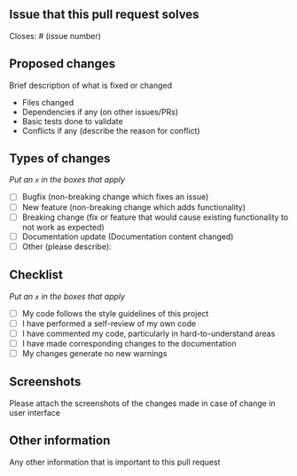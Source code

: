 ## Issue that this pull request solves

 Closes: # (issue number)

## Proposed changes

Brief description of what is fixed or changed
- Files changed
- Dependencies if any (on other issues/PRs)
- Basic tests done to validate
- Conflicts if any (describe the reason for conflict)

## Types of changes

_Put an `x` in the boxes that apply_

- [ ] Bugfix (non-breaking change which fixes an issue)
- [ ] New feature (non-breaking change which adds functionality)
- [ ] Breaking change (fix or feature that would cause existing functionality to not work as expected)
- [ ] Documentation update (Documentation content changed)
- [ ] Other (please describe):

## Checklist

_Put an `x` in the boxes that apply_

- [ ] My code follows the style guidelines of this project
- [ ] I have performed a self-review of my own code
- [ ] I have commented my code, particularly in hard-to-understand areas
- [ ] I have made corresponding changes to the documentation
- [ ] My changes generate no new warnings

## Screenshots

Please attach the screenshots of the changes made in case of change in user interface

## Other information

Any other information that is important to this pull request
